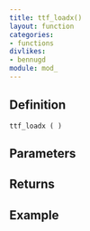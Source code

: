 ```yaml
---
title: ttf_loadx()
layout: function
categories:
- functions
divlikes:
- bennugd
module: mod_
---
```


## Definition

    ttf_loadx ( )

## Parameters

## Returns

## Example
